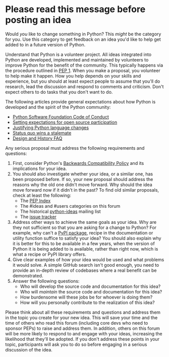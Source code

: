 # Please read this message before posting an idea

Would *you* like to change something in Python? This *might* be the category for you. Use this category to get feedback on an idea you'd like to help get added to in a future version of Python.

Understand that Python is a volunteer project. All ideas integrated into Python are developed, implemented and maintained by volunteers to improve Python for the benefit of the community. This typically happens via the procedure outlined in [PEP 1](https://peps.python.org/pep-0001). When you make a proposal, you volunteer to help make it happen. How you help depends on your skills and experience, but you should at least expect people to assume that you'll do research, lead the discussion and respond to comments and criticism. Don't expect others to do tasks that you don't want to do.

The following articles provide general expectations about how Python is developed and the spirit of the Python community:

- [Python Software Foundation Code of Conduct](https://policies.python.org/python.org/code-of-conduct/#our-community)
- [Setting expectations for open source participation](https://snarky.ca/setting-expectations-for-open-source-participation)
- [Justifying Python language changes](https://www.curiousefficiency.org/posts/2011/02/justifying-python-language-changes/)
- [Status quo wins a stalemate](https://www.curiousefficiency.org/posts/2011/02/status-quo-wins-stalemate/)
- [Design and History FAQ](https://docs.python.org/dev/faq/design.html)

Any serious proposal must address the following requirements and questions:

1. First, consider Python's [Backwards Compatibility Policy](https://peps.python.org/pep-0387) and its implications for your idea.
2. You should also investigate whether your idea, or a similar one, has been proposed before. If so, your new proposal should address the reasons why the old one didn't move forward. Why should the idea move forward now if it didn't in the past? To find old similar proposals, check at least the following:
    - The [PEP Index](https://peps.python.org/pep-0000)
    - The #ideas and #users categories on this forum
    - The historical [python-ideas](https://mail.python.org/archives/list/python-ideas@python.org) mailing list
    - The [issue tracker](https://github.com/python/cpython/labels/type-feature)
3. Address other ways to achieve the same goals as your idea. Why are they not sufficient so that you are asking for a change to Python? For example, why can't a [PyPI package](https://pypi.org), recipe in the documentation or utility function suffice to satisfy your idea? You should also explain why it is better for this to be available in a few years, when the version of Python it is being added to is available, rather than right now, which is what a recipe or PyPI library offers.
4. Give clear examples of how your idea would be used and what problems it would solve. A simple GitHub search isn't good enough, you need to provide an in-depth review of codebases where a real benefit can be demonstrated.
5. Answer the following questions:
    - Who will develop the source code and documentation for this idea?
    - Who will *maintain* the source code and documentation for this idea?
    - How burdensome will these jobs be for whoever is doing them?
    - How will you personally contribute to the realization of this idea?

Please think about all these requirements and questions and address them in the topic you create for your new idea. This will save your time and the time of others who read this forum (including core devs who need to sponsor PEPs) to raise and address them. In addition, others on this forum will be more likely to respond to and engage with your ideas, increasing the likelihood that they'll be adopted. If you don't address these points in your topic, participants will ask you to do so before engaging in a serious discussion of the idea.
